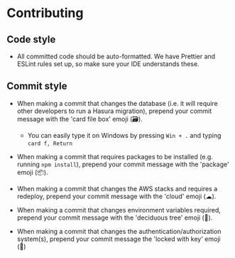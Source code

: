 # Contributing

## Code style

- All committed code should be auto-formatted. We have Prettier and ESLint rules set up, so make sure your IDE understands these.

## Commit style

- When making a commit that changes the database (i.e. it will require other developers to run a Hasura migration), prepend your commit message with the 'card file box' emoji (🗃).

  - You can easily type it on Windows by pressing `Win + .` and typing `card f, Return`

- When making a commit that requires packages to be installed (e.g. running `npm install`), prepend your commit message with the 'package' emoji (📦).
- When making a commit that changes the AWS stacks and requires a redeploy, prepend your commit message with the 'cloud' emoji (☁).
- When making a commit that changes environment variables required, prepend your commit message with the 'deciduous tree' emoji (🌳).
- When making a commit that changes the authentication/authorization system(s), prepend your commit message the 'locked with key' emoji (🔐)
